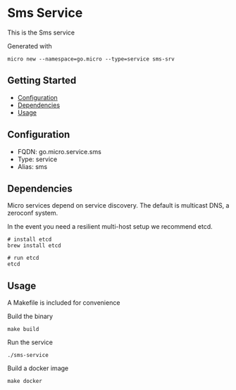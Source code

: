 # Sms Service

This is the Sms service

Generated with

```
micro new --namespace=go.micro --type=service sms-srv
```

## Getting Started

- [Configuration](#configuration)
- [Dependencies](#dependencies)
- [Usage](#usage)

## Configuration

- FQDN: go.micro.service.sms
- Type: service
- Alias: sms

## Dependencies

Micro services depend on service discovery. The default is multicast DNS, a zeroconf system.

In the event you need a resilient multi-host setup we recommend etcd.

```
# install etcd
brew install etcd

# run etcd
etcd
```

## Usage

A Makefile is included for convenience

Build the binary

```
make build
```

Run the service
```
./sms-service
```

Build a docker image
```
make docker
```